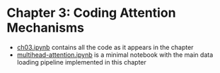 # Chapter 3: Coding Attention Mechanisms

- [ch03.ipynb](ch03.ipynb) contains all the code as it appears in the chapter
- [multihead-attention.ipynb](multihead-attention.ipynb) is a minimal notebook with the main data loading pipeline implemented in this chapter